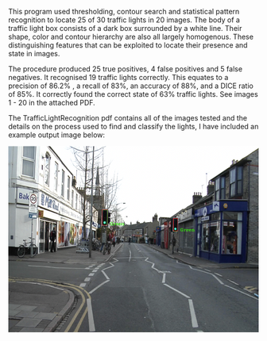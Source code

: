 This program used thresholding, contour search and statistical pattern recognition to locate 25 of 30 traffic lights in 20 images. The body of a traffic light box consists of a dark box surrounded by a white line. Their shape, color and contour hierarchy are also all largely homogenous. These distinguishing features that can be exploited to locate their presence and state in images.

The procedure produced 25 true positives, 4 false positives and 5 false negatives. It recognised 19 traffic lights correctly. This equates to a precision of 86.2% , a recall of 83%, an accuracy of 88%, and a DICE ratio of 85%. It correctly found the correct state of 63% traffic lights. See images 1 - 20 in the attached PDF.

The TrafficLightRecognition pdf contains all of the images tested and the details on the process used to find and classify the lights, I have included an example output image below: 

 
![Example Output](Example_Output.png)
